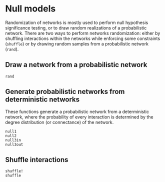 # Null models

Randomization of networks is mostly used to perform null hypothesis significance
testing, or to draw random realizations of a probabilistic network. There are
two ways to perform networks randomization: either by shuffling interactions
within the networks while enforcing some constraints (`shuffle`) or by drawing
random samples from a probabilistic network (`rand`).

## Draw a network from a probabilistic network

```@docs
rand
```

## Generate probabilistic networks from deterministic networks

These functions generate a probabilistic network from a deterministic network,
where the probability of every interaction is determined by the degree
distribution (or connectance) of the network.

```@docs
null1
null2
null3in
null3out
```

## Shuffle interactions

```@docs
shuffle!
shuffle
```
